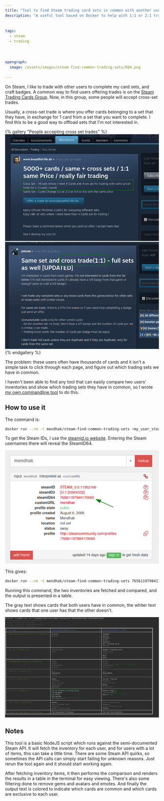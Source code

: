 ```yaml
---
title: "Tool to find Steam trading card sets in common with another user"
description: "A useful tool based on Docker to help with 1:1 or 2:1 trading with other Steam users, it helps  with cross-set trading by finding common trading sets between two users"


tags: 
  - steam
  - trading



opengraph: 
  image: /assets/images/steam-find-common-trading-sets/004.png

---
```


On Steam, I like to trade with other users to complete my card sets, and craft badges.  A common way to find users offering trades is on the [Steam Trading Cards Group](https://steamcommunity.com/groups/tradingcards/discussions).  Now, in this group, some people will accept cross-set trades.  

Usually, a cross-set trade is where you offer cards belonging to a set that they have, in exchange for 1 card from a set that you want to complete.  I find this to be a good way to offload sets that I'm not interested in.  

{% gallery "People accepting cross set trades" %}
![](/assets/images/steam-find-common-trading-sets/001.png)
![](/assets/images/steam-find-common-trading-sets/002.png)
{% endgallery %}



The problem: these users often have thousands of cards and it isn't a simple task to click through each page, and figure out which trading sets we have in common.  

I haven't been able to find any tool that can easily compare two users' inventories and show which trading sets they have in common, so I wrote [my own commandline tool](https://github.com/mendhak/steam-find-common-trading-sets) to do this.

## How to use it

The command is:


```bash
docker run --rm -t mendhak/steam-find-common-trading-sets <my_user_steam_id> <their_user_steam_id>
```

To get the Steam IDs, I use the [steamid.io website](https://steamid.io/).  Entering the Steam usernames there will reveal the SteamID64.  

![SteamID](/assets/images/steam-find-common-trading-sets/003.png)

This gives: 

```bash
docker run --rm -t mendhak/steam-find-common-trading-sets 76561197984170060 76561198033232307
```

Running this command, the two inventories are fetched and compared, and the output is presented in a table.  

The gray text shows cards that both users have in common, the whiter text shows cards that one user has that the other doesn't.  

![Results](/assets/images/steam-find-common-trading-sets/004.png)


## Notes

This tool is a basic NodeJS script which runs against the semi-documented Steam API.  It will fetch the inventory for each user, and for users with a lot of items, this can take a little time.  There are some Steam API quirks, so sometimes the API calls can simply start failing for unknown reasons.  Just rerun the tool again and it should start working again.  

After fetching inventory items, it then performs the comparison and renders the results in a table in the terminal for easy viewing.  There's also some filtering done to remove gems and avatars and emotes.  And finally the output text is colored to indicate which cards are common and which cards are exclusive to each user.  

